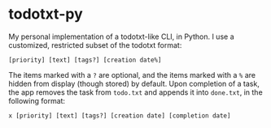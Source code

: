 # todotxt-py
My personal implementation of a todotxt-like CLI, in Python. I use a customized, restricted subset of the todotxt format:
```
[priority] [text] [tags?] [creation date%]
```
The items marked with a `?` are optional, and the items marked with a `%` are hidden from display (though stored) by default. Upon completion of a task, the app removes the task from `todo.txt` and appends it into `done.txt`, in the following format:
```
x [priority] [text] [tags?] [creation date] [completion date]
```
